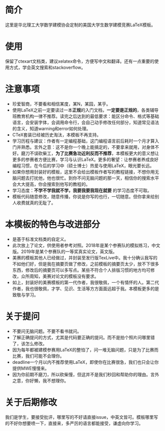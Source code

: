 # 简介

这里是华北理工大学数学建模协会定制的美国大学生数学建模竞赛LaTeX模板。

# 使用

保留了ctexart文档类，建议xelatex命令，方便写中文和翻译。还有一点重要的使用方式，学会英文搜索和stackoverflow。

# 注意事项

- 珍爱智商，不要看和相信某度，某N，某园，某乎。
- 使用LaTeX之前一定要读过一本**正规**的入门文档，**一定要是正规的**，各类辅导班教育机构一律不推荐。读完之后达到的最低要求：能区分命令、格式等基础语言，会安装字体，会调用命令行，会自己动手修改任何部分，知道常见语法的含义，知道warning和error如何处理。
- CTeX套装已经被历史淘汰，本模板不再支持。
- 学习历程与建议：作者有一定编程基础，这门编程语言前后耗时一个月才算入门并熟悉。言外之意：这不是你一个晚上能搞定的，不要拿来就用，对身体不好。磨刀不误砍柴工，**为了比赛急功近利反而不推荐**，本模板更大的意义想让更多的参赛者方便比赛，学习与认识LaTeX。更多的奢望：让参赛者养成良好编程习惯，在今后的学习中（硕士博士）热爱与使用LaTeX，眼光要长远。
- 如果你想用封装好的模板，这里不会给出模板作者写的教程链接，不想你用无脑问题去打扰他，他也很忙。到你不问无脑问题的那一天，相信你的搜索水平会大大提高，你会搜索到他写的教程的。
- 学习态度：**不学不学我就不学，我要我要我现在就要** 的学习态度不可取。
- 模板代码随意修改，随意传播，你说是你写的也行，一切随意。但你拿来给别人收费就真的无耻了。

# 本模板的特色与改进部分

- 是基于标准文档类的自定义。
- 此次放上了论文，供使用者参考对照。2018年是某个参赛队的模拟练习，中文版。2019年是某个参赛队的一等奖真实论文，英文版。
- 美赛的模板其他人已经做过，并封装至发行版TexLive中。我十分确认我写的不如他们好，但是我在摘要页做了修改，之前模板的摘要页太少，放不下很多东西，修改后的摘要页可以多写点。某些不符合个人排版习惯的地方均可修改，众所周知，美赛对论文的模板没有要求。
- 如上，封装好的美赛模板的第一代作者，我很敬佩，一个有情怀的人。第二代作者，我也很敬佩，才学、见识、生活等方方面面远超于我。本模板更多的是致敬与学习。

# 关于提问

- 不要问无脑问题。不要不看书就问。
- 了解正确提问的方式，尤其是代码要正确的提问。而不是拍个照片问哪里错了，该怎么修改。
- 因为每年都被建模参赛用LaTeX的整怕了，问一堆无脑问题，只是为了比赛而比赛，我们可能不会理你。
- deadline一个月以内不推荐使用LaTeX，即使你在比赛很急，我们也只会让你提供MWE慢慢来。
- 因为你前期不磨刀，所以砍柴慢，但这并不是我们秒回和帮助你的理由。言外之意，你好懒，我不想理你。

# 关于后期修改

我们是学生，要接受批评，哪里写的不好请直接issue，中英文皆可。模板哪里写的不好你想要喷一下，直接来，多严厉的语言都能接受，谦虚向你学习。
